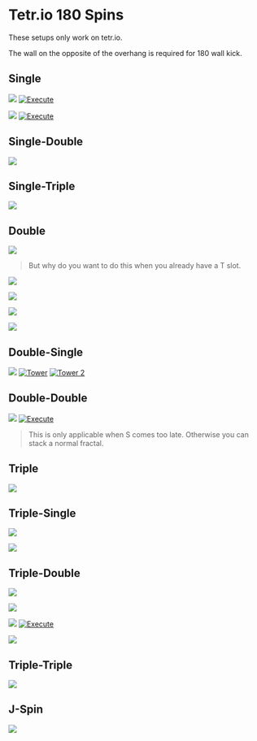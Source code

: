 Tetr.io 180 Spins
=================

These setups only work on tetr.io.

The wall on the opposite of the overhang is required for 180 wall kick.

Single
------

[![](https://fumen-svg-server--eight041.repl.co/?data=v115%40MhC8GeA8DeG8AeB8JeAgH)](https://harddrop.com/fumen/?v115@MhC8GeA8DeG8AeB8JeAgH)
[![Execute](https://fumen-svg-server--eight041.repl.co/?data=v115%40MhC8GeA8DeG8AeB8JeAgWHAlUlkDVPdCAvhD9ofVtf%3FlsBAAA)](https://harddrop.com/fumen/?v115@MhC8GeA8DeG8AeB8JeAgWHAlUlkDVPdCAvhD9ofVtf?lsBAAA)

[![](https://fumen-svg-server--eight041.repl.co/?data=v115%40LhD8BeF8DeE8CeB8JeAgH)](https://harddrop.com/fumen/?v115@LhD8BeF8DeE8CeB8JeAgH)
[![Execute](https://fumen-svg-server--eight041.repl.co/?data=v115%40LhD8BeF8DeE8CeB8JeAgWHAlUlkDVPdCAvhE9ofVtf%3FlsfVxBAAA)](https://harddrop.com/fumen/?v115@LhD8BeF8DeE8CeB8JeAgWHAlUlkDVPdCAvhE9ofVtf?lsfVxBAAA)

Single-Double
-------------

[![](https://fumen-svg-server--eight041.repl.co/?data=v115%40BhD8BeF8DeE8CeJ8AeA8JeAgH)](https://harddrop.com/fumen/?v115@BhD8BeF8DeE8CeJ8AeA8JeAgH)

Single-Triple
-------------

[![](https://fumen-svg-server--eight041.repl.co/?data=v115%40xgB8IeI8AeH8BeF8DeG8AeC8JeAgH)](https://harddrop.com/fumen/?v115@xgB8IeI8AeH8BeF8DeG8AeC8JeAgH)

Double
------

[![](https://fumen-svg-server--eight041.repl.co/?data=v115%409gH8BeF8DeE8CeH8AeC8JeAgH)](https://harddrop.com/fumen/?v115@9gH8BeF8DeE8CeH8AeC8JeAgH)

> But why do you want to do this when you already have a T slot.

[![](https://fumen-svg-server--eight041.repl.co/?data=v115%404gC8GeA8DeG8AeH8BeH8BeB8JeAgH)](https://harddrop.com/fumen/?v115@4gC8GeA8DeG8AeH8BeH8BeB8JeAgH)

[![](https://fumen-svg-server--eight041.repl.co/?data=v115%404gC8GeA8DeG8AeA8AeF8BeI8AeB8JeAgH)](https://harddrop.com/fumen/?v115@4gC8GeA8DeG8AeA8AeF8BeI8AeB8JeAgH)

[![](https://fumen-svg-server--eight041.repl.co/?data=v115%404gC8GeA8DeG8AeH8BeA8AeG8AeB8JeAgH)](https://harddrop.com/fumen/?v115@4gC8GeA8DeG8AeH8BeA8AeG8AeB8JeAgH)

[![](https://fumen-svg-server--eight041.repl.co/?data=v115%404gC8GeA8DeG8AeH8BeI8AeA8KeAgH)](https://harddrop.com/fumen/?v115@4gC8GeA8DeG8AeH8BeI8AeA8KeAgH)

Double-Single
-------------

[![](https://fumen-svg-server--eight041.repl.co/?data=v115%404gC8GeA8DeF8BeH8BeH8AeC8JeAgH)](https://harddrop.com/fumen/?v115@4gC8GeA8DeF8BeH8BeH8AeC8JeAgH)
[![Tower](https://fumen-svg-server--eight041.repl.co/?data=v115%407fC8GeA8EeE8BeH8BeH8DeH8BeH8BeF8DeF8BeH8Be%3FH8AeD8JeAgWFAUn9rDSBAAA)](https://harddrop.com/fumen/?v115@7fC8GeA8EeE8BeH8BeH8DeH8BeH8BeF8DeF8BeH8Be?H8AeD8JeAgWFAUn9rDSBAAA)
[![Tower 2](https://fumen-svg-server--eight041.repl.co/?data=v115%40ofC8GeA8DeF8BeH8BeH8AeI8CeG8BeH8BeH8AeI8Ce%3FG8BeH8BeH8AeC8JeAgWJAUn9rDyoo2ASAAAA)](https://harddrop.com/fumen/?v115@ofC8GeA8DeF8BeH8BeH8AeI8CeG8BeH8BeH8AeI8Ce?G8BeH8BeH8AeC8JeAgWJAUn9rDyoo2ASAAAA)

Double-Double
-------------

[![](https://fumen-svg-server--eight041.repl.co/?data=v115%40pgH8BeF8DeG8AeH8BeH8CeH8AeB8JeAgH)](http://fumen.zui.jp/?v115@pgH8BeF8DeG8AeH8BeH8CeH8AeB8JeAgH)
[![Execute](https://fumen-svg-server--eight041.repl.co/?data=v115%40pgH8BeF8DeG8AeH8BeH8CeH8AeB8JeAgWHAlUlkDVP%3FdCAvhL9ZfVefldf9nf9sflsBAAA%2FjBAAA9nflnBAAA)](http://fumen.zui.jp/?v115@pgH8BeF8DeG8AeH8BeH8CeH8AeB8JeAgWHAlUlkDVP?dCAvhL9ZfVefldf9nf9sflsBAAA/jBAAA9nflnBAAA)

> This is only applicable when S comes too late. Otherwise you can stack a normal fractal.

Triple
------

[![](https://fumen-svg-server--eight041.repl.co/?data=v115%404gC8GeA8DeG8AeH8BeI8AeB8JeAgH)](https://harddrop.com/fumen/?v115@4gC8GeA8DeG8AeH8BeI8AeB8JeAgH)

Triple-Single
-------------

[![](https://fumen-svg-server--eight041.repl.co/?data=v115%40ugC8GeA8DeG8AeH8BeI8AeI8AeB8JeAgH)](https://harddrop.com/fumen/?v115@ugC8GeA8DeG8AeH8BeI8AeI8AeB8JeAgH)

[![](https://fumen-svg-server--eight041.repl.co/?data=v115%40tgD8BeF8DeE8CeG8AeI8BeH8AeD8JeAgH)](https://harddrop.com/fumen/?v115@tgD8BeF8DeE8CeG8AeI8BeH8AeD8JeAgH)

Triple-Double
-------------

[![](https://fumen-svg-server--eight041.repl.co/?data=v115%40kgC8GeA8DeG8AeH8BeI8AeG8CeH8AeC8JeAgH)](https://harddrop.com/fumen/?v115@kgC8GeA8DeG8AeH8BeI8AeG8CeH8AeC8JeAgH)

[![](https://fumen-svg-server--eight041.repl.co/?data=v115%40kgC8GeA8DeG8AeI8BeH8AeG8CeH8AeC8JeAgH)](https://harddrop.com/fumen/?v115@kgC8GeA8DeG8AeI8BeH8AeG8CeH8AeC8JeAgH)

[![](https://fumen-svg-server--eight041.repl.co/?data=v115%40kgB8HeA8DeF8AeI8BeH8AeH8CeH8AeC8JeAgH)](https://harddrop.com/fumen/?v115@kgB8HeA8DeF8AeI8BeH8AeH8CeH8AeC8JeAgH)
[![Execute](https://fumen-svg-server--eight041.repl.co/?data=v115%40kgB8HeA8DeF8AeI8BeH8AeH8CeH8AeC8JeAgWHAlUl%3FkDVPdCAvhJ1YfNiBAAAvdB9jfVoflnfVsfFsBAAA)](https://harddrop.com/fumen/?v115@kgB8HeA8DeF8AeI8BeH8AeH8CeH8AeC8JeAgWHAlUl?kDVPdCAvhJ1YfNiBAAAvdB9jfVoflnfVsfFsBAAA)

[![](https://fumen-svg-server--eight041.repl.co/?data=v115%40agC8GeA8DeG8AeH8BeI8AeI8BeH8BeH8AeB8JeAgH)](https://harddrop.com/fumen/?v115@agC8GeA8DeG8AeH8BeI8AeI8BeH8BeH8AeB8JeAgH)

Triple-Triple
-------------

[![](https://fumen-svg-server--eight041.repl.co/?data=v115%40agC8GeA8DeG8AeH8BeI8AeI8AeI8BeH8AeB8JeAgH)](https://harddrop.com/fumen/?v115@agC8GeA8DeG8AeH8BeI8AeI8AeI8BeH8AeB8JeAgH)

J-Spin
------

[![](https://fumen-svg-server--eight041.repl.co/?data=v115%40IhD8IeI8AeF8JeAgHvhDOkf2pfGqBAAA)](https://harddrop.com/fumen/?v115@IhD8IeI8AeF8JeAgHvhDOkf2pfGqBAAA)
